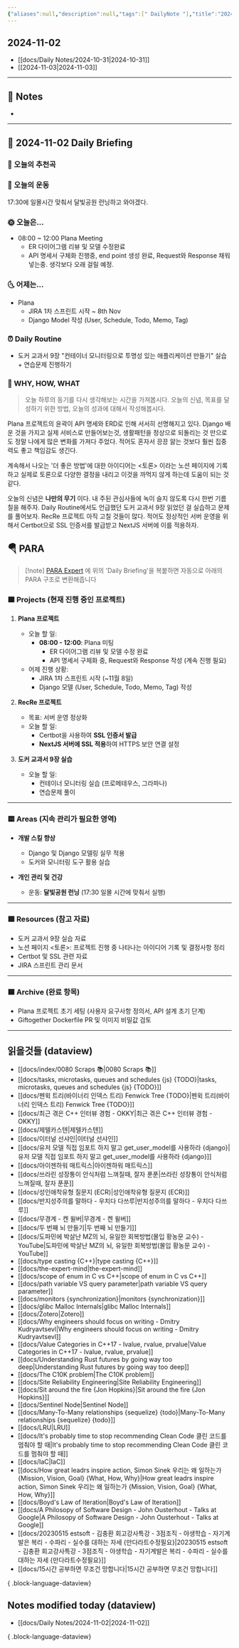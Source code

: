 ```yaml
---
{"aliases":null,"description":null,"tags":[" DailyNote "],"title":"2024-11-02","created":"2024-11-02T15:54:55","updated":"2024-11-02T16:46:46","dg-publish":true,"permalink":"/docs/daily-notes/2024-11-02/","dgPassFrontmatter":true}
---
```



## 2024-11-02

- [[docs/Daily Notes/2024-10-31\|2024-10-31]] 
- [[2024-11-03\|2024-11-03]]

---

## 📝 Notes

- 


---

## 📅 2024-11-02 Daily Briefing

### 🎵 오늘의 추천곡

### 🏃 오늘의 운동

17:30에 일몰시간 맞춰서 달빛공원 런닝하고 와야겠다.

### 🌞 오늘은...

- 08:00 ~ 12:00 Plana Meeting
	- ER 다이어그램 리뷰 및 모델 수정완료
	- API 명세서 구체화 진행중, end point 생성 완료, Request와 Response 채워넣는중. 생각보다 오래 걸릴 예정.

### 🌜 어제는...

- Plana
	- JIRA 1차 스프린트 시작 ~ 8th Nov
	- Django Model 작성 (User, Schedule, Todo, Memo, Tag)

### ⏰ Daily Routine

- 도커 교과서 9장 "컨테이너 모니터링으로 투명성 있는 애플리케이션 만들기" 실습 + 연습문제 진행하기

### 🚀 WHY, HOW, WHAT

> 오늘 하루의 동기를 다시 생각해보는 시간을 가져봅시다. 오늘의 신념, 목표를 달성하기 위한 방법, 오늘의 성과에 대해서 작성해봅시다.

Plana 프로젝트의 윤곽이 API 명세와 ERD로 인해 서서히 선명해지고 있다. Django 배운 것을 가지고 실제 서비스로 만들어보는것, 생활패턴을 정상으로 되돌리는 것 만으로도 정말 나에게 많은 변화를 가져다 주었다. 적어도 혼자서 끙끙 앓는 것보다 훨씬 집중력도 좋고 책임감도 생긴다. 

계속해서 나오는 '더 좋은 방법'에 대한 아이디어는 <토론> 이라는 노션 페이지에 기록하고 실제로 토론으로 다양한 결정을 내리고 이것을 까먹지 않게 하는데 도움이 되는 것 같다. 

오늘의 신념은 **나만의 무기** 이다. 내 주된 관심사들에 녹이 슬지 않도록 다시 한번 기름칠을 해주자. Daily Routine에서도 언급했던 도커 교과서 9장 읽었던 걸 실습하고 문제를 풀어보자. RecRe 프로젝트 아직 고칠 것들이 많다. 적어도 정상적인 서버 운영을 위해서 Certbot으로  SSL 인증서를 발급받고 NextJS 서버에 이를 적용하자.

##  🪂 PARA

> [!note] [PARA Expert](https://chatgpt.com/g/g-46Xrh4MXk-para-expert) 에 위의 'Daily Briefing'을 복붙하면 자동으로 아래의 PARA 구조로 변환해줍니다

### 🟧 Projects (현재 진행 중인 프로젝트)

1. **Plana 프로젝트**
   - 오늘 할 일:
     - **08:00 - 12:00**: Plana 미팅
       - ER 다이어그램 리뷰 및 모델 수정 완료
       - API 명세서 구체화 중, Request와 Response 작성 (계속 진행 필요)
   - 어제 진행 상황:
     - JIRA 1차 스프린트 시작 (~11월 8일)
     - Django 모델 (User, Schedule, Todo, Memo, Tag) 작성

2. **RecRe 프로젝트**
   - 목표: 서버 운영 정상화
   - 오늘 할 일:
     - Certbot을 사용하여 **SSL 인증서 발급**
     - **NextJS 서버에 SSL 적용**하여 HTTPS 보안 연결 설정

3. **도커 교과서 9장 실습**
   - 오늘 할 일:
     - 컨테이너 모니터링 실습 (프로메테우스, 그라파나)
     - 연습문제 풀이

---

### 🟨 Areas (지속 관리가 필요한 영역)

- **개발 스킬 향상**
  - Django 및 Django 모델링 실무 적용
  - 도커와 모니터링 도구 활용 실습

- **개인 관리 및 건강**
  - 운동: **달빛공원 런닝** (17:30 일몰 시간에 맞춰서 실행)

---

### 🟩 Resources (참고 자료)

- 도커 교과서 9장 실습 자료
- 노션 페이지 <토론>: 프로젝트 진행 중 나타나는 아이디어 기록 및 결정사항 정리
- Certbot 및 SSL 관련 자료
- JIRA 스프린트 관리 문서

---

### 🟦 Archive (완료 항목)

- Plana 프로젝트 초기 세팅 (사용자 요구사항 정의서, API 설계 초기 단계)
- Giftogether Dockerfile PR 및 이미지 비밀값 검토

---

## 읽을것들 (dataview)

- [[docs/index/0080 Scraps 📚\|0080 Scraps 📚]]
- [[docs/tasks, microtasks, queues and schedules {js} {TODO}\|tasks, microtasks, queues and schedules {js} {TODO}]]
- [[docs/펜윅 트리(바이너리 인덱스 트리) Fenwick Tree {TODO}\|펜윅 트리(바이너리 인덱스 트리) Fenwick Tree {TODO}]]
- [[docs/최근 겪은 C++ 인터뷰 경험 - OKKY\|최근 겪은 C++ 인터뷰 경험 - OKKY]]
- [[docs/제텔카스텐\|제텔카스텐]]
- [[docs/이터널 선샤인\|이터널 선샤인]]
- [[docs/유저 모델 직접 임포트 하지 말고 get_user_model를 사용하라 {django}\|유저 모델 직접 임포트 하지 말고 get_user_model를 사용하라 {django}]]
- [[docs/아이젠하워 매트릭스\|아이젠하워 매트릭스]]
- [[docs/쓰라린 성장통이 안식처럼 느껴질때, 잘자 푼푼\|쓰라린 성장통이 안식처럼 느껴질때, 잘자 푼푼]]
- [[docs/성인애착유형 질문지 (ECR)\|성인애착유형 질문지 (ECR)]]
- [[docs/반지성주의를 말하다 - 우치다 다쓰루\|반지성주의를 말하다 - 우치다 다쓰루]]
- [[docs/무경계 - 켄 윌버\|무경계 - 켄 윌버]]
- [[docs/두 번째 뇌 만들기\|두 번째 뇌 만들기]]
- [[docs/도파민에 박살난 MZ의 뇌, 유일한 회복방법(몰입 황농문 교수) - YouTube\|도파민에 박살난 MZ의 뇌, 유일한 회복방법(몰입 황농문 교수) - YouTube]]
- [[docs/type casting {C++}\|type casting {C++}]]
- [[docs/the-expert-mind\|the-expert-mind]]
- [[docs/scope of enum in C vs C++\|scope of enum in C vs C++]]
- [[docs/path variable VS query parameter\|path variable VS query parameter]]
- [[docs/monitors {synchronization}\|monitors {synchronization}]]
- [[docs/glibc Malloc Internals\|glibc Malloc Internals]]
- [[docs/Zotero\|Zotero]]
- [[docs/Why engineers should focus on writing - Dmitry Kudryavtsevl\|Why engineers should focus on writing - Dmitry Kudryavtsevl]]
- [[docs/Value Categories in C++17 - lvalue, rvalue, prvalue\|Value Categories in C++17 - lvalue, rvalue, prvalue]]
- [[docs/Understanding Rust futures by going way too deep\|Understanding Rust futures by going way too deep]]
- [[docs/The C10K problem\|The C10K problem]]
- [[docs/Site Reliability Engineering\|Site Reliability Engineering]]
- [[docs/Sit around the fire {Jon Hopkins}\|Sit around the fire {Jon Hopkins}]]
- [[docs/Sentinel Node\|Sentinel Node]]
- [[docs/Many-To-Many relationships {sequelize} {todo}\|Many-To-Many relationships {sequelize} {todo}]]
- [[docs/LRU\|LRU]]
- [[docs/It's probably time to stop recommending Clean Code 클린 코드를 멈춰야 할 때\|It's probably time to stop recommending Clean Code 클린 코드를 멈춰야 할 때]]
- [[docs/IaC\|IaC]]
- [[docs/How great leadrs inspire action, Simon Sinek 우리는 왜 일하는가 {Mission, Vision, Goal} {What, How, Why}\|How great leadrs inspire action, Simon Sinek 우리는 왜 일하는가 {Mission, Vision, Goal} {What, How, Why}]]
- [[docs/Boyd's Law of Iteration\|Boyd's Law of Iteration]]
- [[docs/A Philosopy of Software Design - John Ousterhout - Talks at Google\|A Philosopy of Software Design - John Ousterhout - Talks at Google]]
- [[docs/20230515 estsoft - 김충환 회고강사특강 - 3점조직 - 야생학습 - 자기계발은 복리 - 수파리 - 실수를 대하는 자세 {만다라트수정필요}\|20230515 estsoft - 김충환 회고강사특강 - 3점조직 - 야생학습 - 자기계발은 복리 - 수파리 - 실수를 대하는 자세 {만다라트수정필요}]]
- [[docs/15시간 공부하면 무조건 망합니다\|15시간 공부하면 무조건 망합니다]]

{ .block-language-dataview}

## Notes modified today (dataview)

- [[docs/Daily Notes/2024-11-02\|2024-11-02]]

{ .block-language-dataview}
